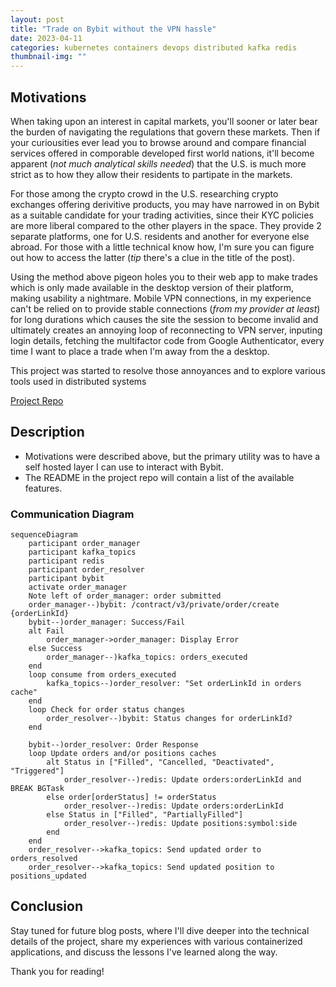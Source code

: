 ```yaml
---
layout: post
title: "Trade on Bybit without the VPN hassle"
date: 2023-04-11
categories: kubernetes containers devops distributed kafka redis
thumbnail-img: ""
---
```


## Motivations

When taking upon an interest in capital markets, you'll sooner or later bear the burden of navigating the regulations that govern these markets. Then if your curiousities ever lead you to browse around and compare financial services offered in comporable developed first world nations, it'll become apparent (*not much analytical skills needed*) that the U.S. is much more strict as to how they allow their residents to partipate in the markets.

For those among the crypto crowd in the U.S. researching crypto exchanges offering derivitive products, you may have narrowed in on Bybit as a suitable candidate for your trading activities, since their KYC policies are more liberal compared to the other players in the space. They provide 2 separate platforms, one for U.S. residents and another for everyone else abroad. For those with a little technical know how, I'm sure you can figure out how to access the latter (*tip* there's a clue in the title of the post).

Using the method above pigeon holes you to their web app to make trades which is only made available in the desktop version of their platform, making usability a nightmare. Mobile VPN connections, in my experience can't be relied on to provide stable connections (*from my provider at least*) for long durations which causes the site the session to become invalid and ultimately creates an annoying loop of reconnecting to VPN server, inputing login details, fetching the multifactor code from Google Authenticator, every time I want to place a trade when I'm away from the a desktop.

This project was started to resolve those annoyances and to explore various tools used in distributed systems

[Project Repo](https://github.com/lfang615/bybit-service)

## Description
 
- Motivations were described above, but the primary utility was to have a self hosted layer I can use to interact with Bybit.
- The README in the project repo will contain a list of the available features.

### Communication Diagram

```mermaid
sequenceDiagram
    participant order_manager
    participant kafka_topics
    participant redis
    participant order_resolver
    participant bybit
    activate order_manager
    Note left of order_manager: order submitted
    order_manager--)bybit: /contract/v3/private/order/create {orderLinkId}
    bybit--)order_manager: Success/Fail
    alt Fail
        order_manager->order_manager: Display Error
    else Success
        order_manager--)kafka_topics: orders_executed
    end
    loop consume from orders_executed
        kafka_topics--)order_resolver: "Set orderLinkId in orders cache"      
    end
    loop Check for order status changes
        order_resolver--)bybit: Status changes for orderLinkId?
    end
    
    bybit--)order_resolver: Order Response
    loop Update orders and/or positions caches
        alt Status in ["Filled", "Cancelled, "Deactivated", "Triggered"]
            order_resolver--)redis: Update orders:orderLinkId and BREAK BGTask
        else order[orderStatus] != orderStatus
            order_resolver--)redis: Update orders:orderLinkId
        else Status in ["Filled", "PartiallyFilled"]
            order_resolver--)redis: Update positions:symbol:side 
        end
    end
    order_resolver-->kafka_topics: Send updated order to orders_resolved
    order_resolver-->kafka_topics: Send updated position to positions_updated
```





## Conclusion


Stay tuned for future blog posts, where I'll dive deeper into the technical details of the project, share my experiences with various containerized applications, and discuss the lessons I've learned along the way.

Thank you for reading!
